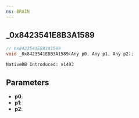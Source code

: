 ```yaml
---
ns: BRAIN
---
```

## _0x8423541E8B3A1589

```c
// 0x8423541E8B3A1589
void _0x8423541E8B3A1589(Any p0, Any p1, Any p2);
```

```
NativeDB Introduced: v1493
```

## Parameters
* **p0**:
* **p1**:
* **p2**:
